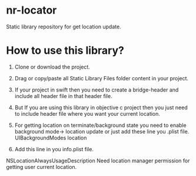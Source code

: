 # nr-locator
Static library repository for get location update.

# How to use this library?

1. Clone or download the project.
2. Drag or copy/paste all Static Library Files folder content in your project.
3. If your project in swift then you need to create a bridge-header and include all header file in that header file. 
4. But If you are using this library in objective c project then you just need to include header file where you want your current location.
5. For getting location on terminate/background state you need to enable background mode-> location update or just add these line you .plist file.
  <key>UIBackgroundModes</key>
	<array>
		<string>location</string>
	</array>
  
6. Add this line in you info.plist file.

  <key>NSLocationAlwaysUsageDescription</key>
	<string>Need location manager permission for getting user current location.</string>
